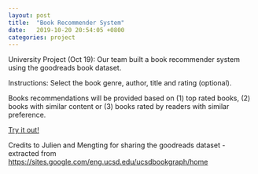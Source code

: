 ```yaml
---
layout: post
title:  "Book Recommender System"
date:   2019-10-20 20:54:05 +0800
categories: project
---
```


University Project (Oct 19): Our team built a book recommender system using the goodreads book dataset.

Instructions: Select the book genre, author, title and rating (optional). 

Books recommendations will be provided based on (1) top rated books, (2) books with similar content or (3) books rated by readers with similar preference.  

[Try it out!](https://nelsonljs.shinyapps.io/demo_project/)

Credits to Julien and Mengting for sharing the goodreads dataset - extracted from
https://sites.google.com/eng.ucsd.edu/ucsdbookgraph/home